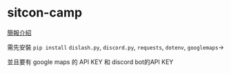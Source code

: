 # sitcon-camp
[簡報介紹](https://docs.google.com/presentation/d/16BVKrhn8gHBAOycgQF54MSI5DZySwFgAUJ48avi4XLI/edit?usp=sharing)

需先安裝
`pip install` `dislash.py`, `discord.py`, `requests`, `dotenv`, `googlemaps`->

並且要有 google maps 的 API KEY 和 discord bot的API KEY

